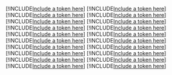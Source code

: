[!INCLUDE[Include a token here](refs1540890608224/r1.md)]
[!INCLUDE[Include a token here](refs1540890608224/r2.md)]
[!INCLUDE[Include a token here](refs1540890608224/r3.md)]
[!INCLUDE[Include a token here](refs1540890608224/r4.md)]
[!INCLUDE[Include a token here](refs1540890608224/r5.md)]
[!INCLUDE[Include a token here](refs1540890608224/r6.md)]
[!INCLUDE[Include a token here](refs1540890608224/r7.md)]
[!INCLUDE[Include a token here](refs1540890608224/r8.md)]
[!INCLUDE[Include a token here](refs1540890608224/r9.md)]
[!INCLUDE[Include a token here](refs1540890608224/r10.md)]
[!INCLUDE[Include a token here](refs1540890608224/r11.md)]
[!INCLUDE[Include a token here](refs1540890608224/r12.md)]
[!INCLUDE[Include a token here](refs1540890608224/r13.md)]
[!INCLUDE[Include a token here](refs1540890608224/r14.md)]
[!INCLUDE[Include a token here](refs1540890608224/r15.md)]
[!INCLUDE[Include a token here](refs1540890608224/r16.md)]
[!INCLUDE[Include a token here](refs1540890608224/r17.md)]
[!INCLUDE[Include a token here](refs1540890608224/r18.md)]
[!INCLUDE[Include a token here](refs1540890608224/r19.md)]
[!INCLUDE[Include a token here](refs1540890608224/r20.md)]